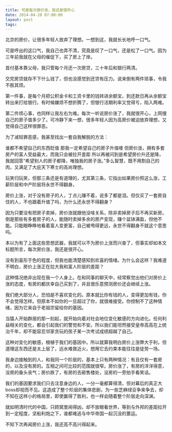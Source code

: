 ```yaml
---
title: 可是每次房价涨，我还是很开心
date: 2014-04-28 07:00:00
layout: post
tags:
---
```


北京的房价，让很多年轻人放弃了理想。一想到这，我就长长地呼一口气。

可是呼出的这口气，我自己也弄不清，究竟是叹了一口气，还是松了一口气。因为三年前我就在父母的催促下，买了房上了岸。

首付基本靠父母，我只管每个月还一次房贷，三十年后和银行两清。

交完房贷就存不下什么钱了，但也没感觉到还贷有压力。说来倒有两件琐事，令我不胜其烦。

第一件事，是每个月把公积金卡和工资卡里的钱转进余额宝，到还款日再从余额宝转出来打给银行。有时候嫌烦不想折腾了，但银行活期利率又觉得亏，陷入两难。

第二件烦心事，也同样让我左右为难。每次一听说房价涨了，我就很开心，上网搜自己的房子值多少了。可冷静下来一想，很多年轻人因为高房价被迫放弃理想，又觉得自己这样很罪恶。

为了减轻罪恶感，我甚至找出一套自我解脱的方法：

谁都不希望自己的东西贬值
那我一定希望自己的房子升值喽
但房价涨，拥有多套房产的富人受益最大，而我只会被拉开差距
所以再被问到是希望房价升还是降，我就回答“希望别人的房子都降，唯独我的房子涨。”多么智慧，既不用割自己的肉，又满足了大庇天下寒士的高尚理想。

玩笑归玩笑，但那三条还是有道理的，尤其第三条，它指出如果房价照这么涨，工薪阶层和中产阶层将永世不得翻身。

房价上涨，对于没有房子的人，丁点儿赚不着，说多了都是泪。但仅买了一套房自住的人，不也跟着升值了吗，为什么还永世不得翻身？

因为只要没有把房子卖掉，房价涨就跟他没啥关系，除非卖掉房子后不再买新房。倒是那些有多套房子的人，能随时卖掉多余的房产变现，赚个盆钵满盈，但他不能。只能眼睁睁地看着富人变更富，自己被甩得更远，永世不得翻身不就这个意思吗。

本以为有了上面这些思想武器，我就可以不为房价上涨而兴奋了，但事实却如本文标题所言，每次房价涨，我还是很开心。

没有到喜形于色的程度，但我也能清楚感知到欢喜的情绪。为什么会这样？我难道不明白，房价上涨正在拉大我和富人阶层的差距？

这种情况绝非出现在我一个人身上。在和同事的聊天中，经常察觉出他们对房价上涨的态度，有房的都庆幸自己买到了，并且很乐意预测房价还会继续上涨。

我们绝大部分人，恐怕是不喜欢变化的。原本就比你有钱的人，变得更加有钱，你不会觉得怎样。但原本不如你的一旦超过了你，就很难接受。你控制不了这种情绪，因为它来自于老祖宗留给你的基因。

当猿人开始群居的那一刻起，就开始向着对社会地位变化敏感的方向进化。任何利益相关的变化，都会引起我们的警觉和不安。所以我们能坦然接受皇帝高高在上统治千年，却不能容忍邻家贪玩的孩子某一次考试成绩超越了自己。

这种对变化的敏感，根植于我们的基因中。所以就算我明白房价上涨弊大于利，但道理这东西还是太上层了，远水难救近火，想用它去约束本能往往是徒劳一场。

我身边接触到的人，和我同一个阶层的，基本上只有两种情况：有且仅有一套房的，以及没有房的。互相之间可比较的范围就很窄。房价涨了，有房的洋洋得意，没房的垂头丧气；房价跌了，有房的去砸售楼处，没房的一旁拍手看笑话。

我们的基因要求我们只去注意身边的人，一分一毫都算得清，但对幕后的真正大boss却视而不见。这造成了整个阶层的集体悲剧，为一些芝麻绿豆争来争去，却不知在这样小的格局里，即使赢得了胜利，也一样会随着整个阶层走向深渊。

就如明清时代的中国，只顾窝里闹得凶，却不放眼看世界，等到与外邦的差距拉开到一定程度，坚船利炮之下，谁都难逃与中华帝国一起沉没的噩运。

不知下次再闻房价上涨，我还高不高兴得起来。
